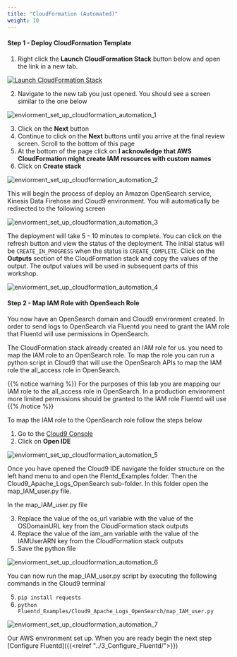 ```yaml
---
title: "CloudFormation (Automated)"
weight: 10
---
```


#### Step 1 - Deploy CloudFormation Template

1. Right click the **Launch CloudFormation Stack** button below and open the link in a new tab. 

[![Launch CloudFormation Stack](https://sharkech-public.s3.amazonaws.com/misc-public/cloudformation-launch-stack.png)](https://console.aws.amazon.com/cloudformation/home#/stacks/new?stackName=fluentd-demo-opensearch&templateURL=https://sharkech-public.s3.amazonaws.com/misc-public/fluentd_cloud9_opensearch.yml)

2. Navigate to the new tab you just opened. You should see a screen similar to the one below

![enviorment_set_up_cloudformation_automation_1](/images/open-search-fluentd/enviorment_set_up_cloudformation_automation_1.png)

3. Click on the **Next** button
4. Continue to click on the **Next** buttons until you arrive at the final review screen. Scroll to the bottom of this page
5. At the bottom of the page click on **I acknowledge that AWS CloudFormation might create IAM resources with custom names**
6. Click on **Create stack**

![enviorment_set_up_cloudformation_automation_2](/images/open-search-fluentd/enviorment_set_up_cloudformation_automation_2.png)

This will begin the process of deploy an Amazon OpenSearch service, Kinesis Data Firehose and Cloud9 environment. You will automatically be redirected to the following screen

![enviorment_set_up_cloudformation_automation_3](/images/open-search-fluentd/enviorment_set_up_cloudformation_automation_3.png)

The deployment will take 5 - 10 minutes to complete. You can click on the refresh button and view the status of the deployment. The initial status will be ```CREATE_IN_PROGRESS``` when the status is ```CREATE_COMPLETE```. Click on the **Outputs** section of the CloudFormation stack and copy the values of the output. The output values will be used in subsequent parts of this workshop.

![enviorment_set_up_cloudformation_automation_4](/images/open-search-fluentd/enviorment_set_up_cloudformation_automation_4.png)


#### Step 2 - Map IAM Role with OpenSeach Role

You now have an OpenSearch domain and Cloud9 environment created. In order to send logs to OpenSearch via Fluentd you need to grant the IAM role that Fluentd will use permissions in OpenSearch.

The CloudFormation stack already created an IAM role for us. you need to map the IAM role to an OpenSearch role. To map the role you can run a python script in Cloud9 that will use the OpenSearch APIs to map the IAM role the all_access role in OpenSearch.

{{% notice warning %}}
For the purposes of this lab you are mapping our IAM role to the all_access role in OpenSearch. In a production environment more limited permissions should be granted to the IAM role Fluentd will use 
{{% /notice %}}


To map the IAM role to the OpenSearch role follow the steps below

1. Go to the [Cloud9 Console](https://us-east-1.console.aws.amazon.com/cloud9/home?region=us-east-1)
2. Click on **Open IDE**


![enviorment_set_up_cloudformation_automation_5](/images/open-search-fluentd/enviorment_set_up_cloudformation_automation_5.png)


Once you have opened the Cloud9 IDE navigate the folder structure on the left hand menu to and open the Flentd_Examples folder. Then the Cloud9_Apache_Logs_OpenSearch sub-folder. In this folder open the map_IAM_user.py file.

In the map_IAM_user.py file

3. Replace the value of the os_url variable with the value of the OSDomainURL key from the CloudFormation stack outputs
4. Replace the value of the iam_arn variable with the value of the IAMUserARN key from the CloudFormation stack outputs
5. Save the python file

![enviorment_set_up_cloudformation_automation_6](/images/open-search-fluentd/enviorment_set_up_cloudformation_automation_6.png)

You can now run the map_IAM_user.py script by executing the following commands in the Cloud9 terminal

5. ```pip install requests```
6. ```python Fluentd_Examples/Cloud9_Apache_Logs_OpenSearch/map_IAM_user.py```

![enviorment_set_up_cloudformation_automation_7](/images/open-search-fluentd/enviorment_set_up_cloudformation_automation_7.png)

Our AWS environment set up. When you are ready begin the next step [Configure Fluentd]({{<relref "../3_Configure_Fluentd/">}})